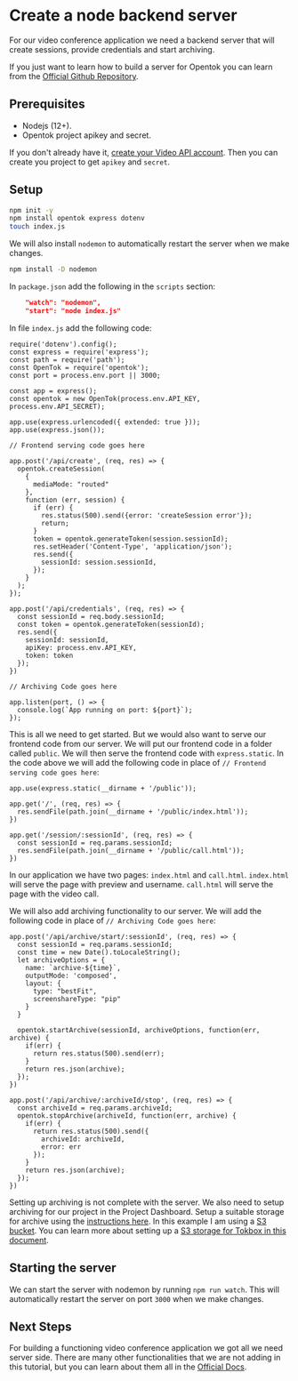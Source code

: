 # Create a node backend server

For our video conference application we need a backend server that will create sessions, provide credentials and start archiving.

If you just want to learn how to build a server for Opentok you can learn from the [Official Github Repository](https://github.com/opentok/opentok-node/blob/main/sample/HelloWorld/README.md). 

## Prerequisites

* Nodejs (12+).
* Opentok project apikey and secret.

If you don't already have it, [create your Video API account](https://tokbox.com/account/user/signup). Then you can create you project to get `apikey` and `secret`.

## Setup

```bash
npm init -y
npm install opentok express dotenv
touch index.js
```

We will also install `nodemon` to automatically restart the server when we make changes.

```bash
npm install -D nodemon
```

In `package.json` add the following in the `scripts` section:

```json
    "watch": "nodemon",
    "start": "node index.js"
```

In file `index.js` add the following code:

```node
require('dotenv').config();
const express = require('express');
const path = require('path');
const OpenTok = require('opentok');
const port = process.env.port || 3000;

const app = express();
const opentok = new OpenTok(process.env.API_KEY, process.env.API_SECRET);

app.use(express.urlencoded({ extended: true }));
app.use(express.json());

// Frontend serving code goes here

app.post('/api/create', (req, res) => {
  opentok.createSession(
    {
      mediaMode: "routed"
    },
    function (err, session) {
      if (err) {
        res.status(500).send({error: 'createSession error'});
        return;
      }
      token = opentok.generateToken(session.sessionId);
      res.setHeader('Content-Type', 'application/json');
      res.send({
        sessionId: session.sessionId,
      });
    }
  );
});

app.post('/api/credentials', (req, res) => {
  const sessionId = req.body.sessionId;
  const token = opentok.generateToken(sessionId);
  res.send({
    sessionId: sessionId,
    apiKey: process.env.API_KEY,
    token: token
  });
})

// Archiving Code goes here

app.listen(port, () => {
  console.log(`App running on port: ${port}`);
});
```

This is all we need to get started. But we would also want to serve our frontend code from our server. We will put our frontend code in a folder called `public`. We will then serve the frontend code with `express.static`. In the code above we will add the following code in place of `// Frontend serving code goes here`:

```node
app.use(express.static(__dirname + '/public'));

app.get('/', (req, res) => {
  res.sendFile(path.join(__dirname + '/public/index.html'));
})

app.get('/session/:sessionId', (req, res) => {
  const sessionId = req.params.sessionId;
  res.sendFile(path.join(__dirname + '/public/call.html'));
})
```

In our application we have two pages: `index.html` and `call.html`. `index.html` will serve the page with preview and username. `call.html` will serve the page with the video call.

We will also add archiving functionality to our server. We will add the following code in place of `// Archiving Code goes here`:

```node
app.post('/api/archive/start/:sessionId', (req, res) => {
  const sessionId = req.params.sessionId;
  const time = new Date().toLocaleString();
  let archiveOptions = {
    name: `archive-${time}`,
    outputMode: 'composed',
    layout: {
      type: "bestFit",
      screenshareType: "pip"
    }
  }

  opentok.startArchive(sessionId, archiveOptions, function(err, archive) {
    if(err) {
      return res.status(500).send(err);
    }
    return res.json(archive);
  });
})

app.post('/api/archive/:archiveId/stop', (req, res) => {
  const archiveId = req.params.archiveId;
  opentok.stopArchive(archiveId, function(err, archive) {
    if(err) {
      return res.status(500).send({
        archiveId: archiveId,
        error: err
      });
    }
    return res.json(archive);
  });
})
```

Setting up archiving is not complete with the server. We also need to setup archiving for our project in the Project Dashboard. Setup a suitable storage for archive using the [instructions here](https://tokbox.com/developer/guides/archiving/#storage). In this example I am using a [S3 bucket](https://aws.amazon.com/s3). You can learn more about setting up a [S3 storage for Tokbox in this document](https://tokbox.com/developer/guides/archiving/using-s3.html). 

## Starting the server

We can start the server with nodemon by running `npm run watch`. This will automatically restart the server on port `3000` when we make changes.

## Next Steps

For building a functioning video conference application we got all we need server side. There are many other functionalities that we are not adding in this tutorial, but you can learn about them all in the [Official Docs](https://tokbox.com/developer/sdks/node/).

